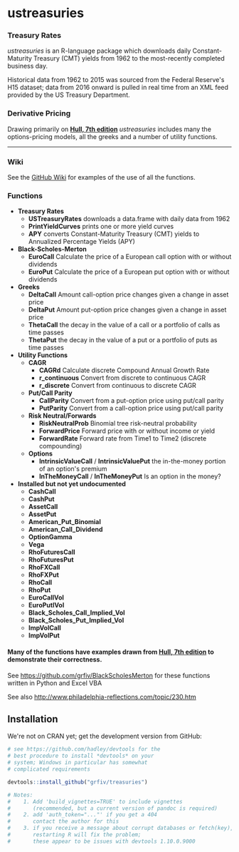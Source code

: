 <!-- README.md is generated from README.Rmd. Please edit that file -->
ustreasuries
============

### Treasury Rates

*ustreasuries* is an R-language package which downloads daily Constant-Maturity Treasury (CMT) yields from 1962 to the most-recently completed business day.

Historical data from 1962 to 2015 was sourced from the Federal Reserve's H15 dataset; data from 2016 onward is pulled in real time from an XML feed provided by the US Treasury Department.

### Derivative Pricing

Drawing primarily on **[Hull, 7th edition](http://raudys.com/kursas/Options,%20Futures%20and%20Other%20Derivatives%207th%20John%20Hull.pdf)** *ustreasuries* includes many the options-pricing models, all the greeks and a number of utility functions.

------------------------------------------------------------------------

### Wiki

See the [GitHub Wiki](https://github.com/grfiv/ustreasuries/wiki) for examples of the use of all the functions.

### Functions

-   **Treasury Rates**
    -   **USTreasuryRates** downloads a data.frame with daily data from 1962
    -   **PrintYieldCurves** prints one or more yield curves
    -   **APY** converts Constant-Maturity Treasury (CMT) yields to Annualized Percentage Yields (APY)
-   **Black-Scholes-Merton**
    -   **EuroCall** Calculate the price of a European call option with or without dividends
    -   **EuroPut** Calculate the price of a European put option with or without dividends
-   **Greeks**
    -   **DeltaCall** Amount call-option price changes given a change in asset price
    -   **DeltaPut** Amount put-option price changes given a change in asset price
    -   **ThetaCall** the decay in the value of a call or a portfolio of calls as time passes
    -   **ThetaPut** the decay in the value of a put or a portfolio of puts as time passes
-   **Utility Functions**
    -   **CAGR**
        -   **CAGRd** Calculate discrete Compound Annual Growth Rate
        -   **r\_continuous** Convert from discrete to continuous CAGR
        -   **r\_discrete** Convert from continuous to discrete CAGR
    -   **Put/Call Parity**
        -   **CallParity** Convert from a put-option price using put/call parity
        -   **PutParity** Convert from a call-option price using put/call parity
    -   **Risk Neutral/Forwards**
        -   **RiskNeutralProb** Binomial tree risk-neutral probability
        -   **ForwardPrice** Forward price with or without income or yield
        -   **ForwardRate** Forward rate from Time1 to Time2 (discrete compounding)
    -   **Options**
        -   **IntrinsicValueCall** / **IntrinsicValuePut** the in-the-money portion of an option's premium
        -   **InTheMoneyCall** / **InTheMoneyPut** Is an option in the money?
-   **Installed but not yet undocumented**
    -   **CashCall**
    -   **CashPut**
    -   **AssetCall**
    -   **AssetPut**
    -   **American\_Put\_Binomial**
    -   **American\_Call\_Dividend**
    -   **OptionGamma**
    -   **Vega**
    -   **RhoFuturesCall**
    -   **RhoFuturesPut**
    -   **RhoFXCall**
    -   **RhoFXPut**
    -   **RhoCall**
    -   **RhoPut**
    -   **EuroCallVol**
    -   **EuroPutlVol**
    -   **Black\_Scholes\_Call\_Implied\_Vol**
    -   **Black\_Scholes\_Put\_Implied\_Vol**
    -   **ImpVolCall**
    -   **ImpVolPut**

#### Many of the functions have examples drawn from **[Hull, 7th edition](http://raudys.com/kursas/Options,%20Futures%20and%20Other%20Derivatives%207th%20John%20Hull.pdf)** to demonstrate their correctness.

See <https://github.com/grfiv/BlackScholesMerton> for these functions written in Python and Excel VBA

See also <http://www.philadelphia-reflections.com/topic/230.htm>

Installation
------------

We're not on CRAN yet; get the development version from GitHub:

``` r
# see https://github.com/hadley/devtools for the
# best procedure to install *devtools* on your
# system; Windows in particular has somewhat
# complicated requirements

devtools::install_github("grfiv/treasuries")

# Notes: 
#    1. Add 'build_vignettes=TRUE' to include vignettes 
#       (recommended, but a current version of pandoc is required)
#    2. add 'auth_token="..."' if you get a 404
#       contact the author for this
#    3. if you receive a message about corrupt databases or fetch(key), 
#       restarting R will fix the problem;
#       these appear to be issues with devtools 1.10.0.9000
```
